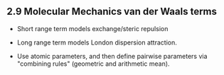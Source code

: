 ## 2.9 Molecular Mechanics van der Waals terms
* Short range term models exchange/steric repulsion
* Long range term models London dispersion attraction.

* Use atomic parameters, and then define pairwise parameters via "combining rules" (geometric and arithmetic mean).